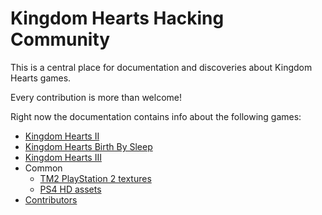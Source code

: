 # Kingdom Hearts Hacking Community

This is a central place for documentation and discoveries about Kingdom Hearts games.

Every contribution is more than welcome!

Right now the documentation contains info about the following games:

* [Kingdom Hearts II](kh2/index.md)
* [Kingdom Hearts Birth By Sleep](bbs/index.md)
* [Kingdom Hearts III](kh3/index.md)
* Common
    * [TM2 PlayStation 2 textures](common/tm2.md)
    * [PS4 HD assets](common/hdassets.md)
* [Contributors](contributors/index.md)